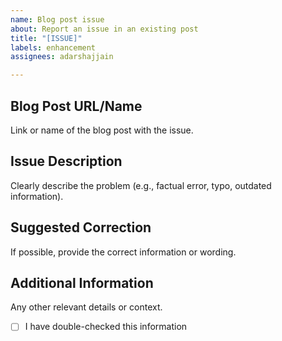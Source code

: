 ```yaml
---
name: Blog post issue
about: Report an issue in an existing post
title: "[ISSUE]"
labels: enhancement
assignees: adarshajjain

---
```


## Blog Post URL/Name
Link or name of the blog post with the issue.

## Issue Description
Clearly describe the problem (e.g., factual error, typo, outdated information).

## Suggested Correction
If possible, provide the correct information or wording.

## Additional Information
Any other relevant details or context.

- [ ] I have double-checked this information
